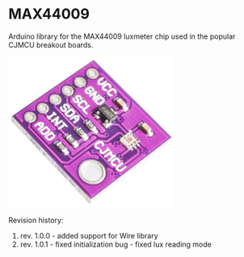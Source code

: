 # MAX44009
Arduino library for the MAX44009 luxmeter chip used in the popular CJMCU breakout boards.

<img src="https://github.com/dantudose/misc/blob/master/max44009.jpg" height="300"/>

Revision history:
1. rev. 1.0.0 - added support for Wire library
2. rev. 1.0.1 - fixed initialization bug
              - fixed lux reading mode
